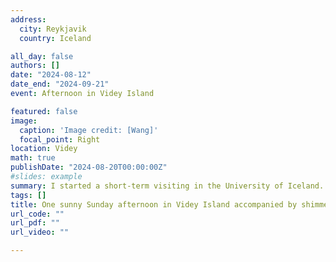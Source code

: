```yaml
---
address:
  city: Reykjavik
  country: Iceland

all_day: false
authors: []
date: "2024-08-12"
date_end: "2024-09-21"
event: Afternoon in Videy Island

featured: false
image:
  caption: 'Image credit: [Wang]'
  focal_point: Right
location: Videy
math: true
publishDate: "2024-08-20T00:00:00Z"
#slides: example
summary: I started a short-term visiting in the University of Iceland. Looking forward to the experience and ouput achieved in this journey.
tags: []
title: One sunny Sunday afternoon in Videy Island accompanied by shimmering North Atlantic Ocean
url_code: ""
url_pdf: ""
url_video: ""

---
```


